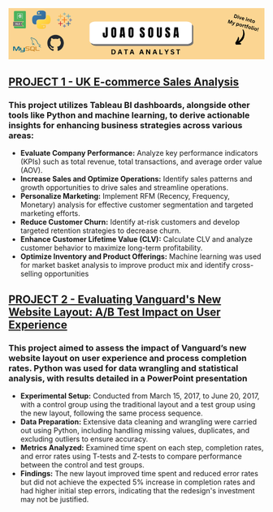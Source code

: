 ![Portfolio Banner](https://github.com/joaomvsousa/portfolio/raw/main/Dive%20into%20My%20portfolio!.png)

## [PROJECT 1 - UK E-commerce Sales Analysis](https://github.com/joaomvsousa/UK-E-Commerce-Sales-Analysis)

### This project utilizes Tableau BI dashboards, alongside other tools like Python and machine learning, to derive actionable insights for enhancing business strategies across various areas:

- **Evaluate Company Performance:** Analyze key performance indicators (KPIs) such as total revenue, total transactions, and average order value (AOV).
- **Increase Sales and Optimize Operations:** Identify sales patterns and growth opportunities to drive sales and streamline operations.
- **Personalize Marketing:** Implement RFM (Recency, Frequency, Monetary) analysis for effective customer segmentation and targeted marketing efforts.
- **Reduce Customer Churn:** Identify at-risk customers and develop targeted retention strategies to decrease churn.
- **Enhance Customer Lifetime Value (CLV):** Calculate CLV and analyze customer behavior to maximize long-term profitability.
- **Optimize Inventory and Product Offerings:** Machine learning was used for market basket analysis to improve product mix and identify cross-selling opportunities

## [PROJECT 2 - Evaluating Vanguard's New Website Layout: A/B Test Impact on User Experience](https://github.com/joaomvsousa/Vanguard-A-B-Test-Experiment) 

### This project aimed to assess the impact of Vanguard’s new website layout on user experience and process completion rates. Python was used for data wrangling and statistical analysis, with results detailed in a PowerPoint presentation

- **Experimental Setup:** Conducted from March 15, 2017, to June 20, 2017, with a control group using the traditional layout and a test group using the new layout, following the same process sequence.
- **Data Preparation:** Extensive data cleaning and wrangling were carried out using Python, including handling missing values, duplicates, and excluding outliers to ensure accuracy. 
- **Metrics Analyzed:** Examined time spent on each step, completion rates, and error rates using T-tests and Z-tests to compare performance between the control and test groups.
- **Findings:** The new layout improved time spent and reduced error rates but did not achieve the expected 5% increase in completion rates and had higher initial step errors, indicating that the redesign's investment may not be justified.
